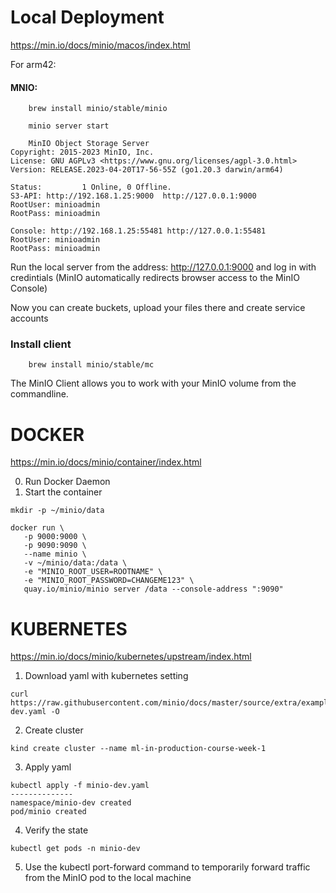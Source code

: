 # Local Deployment

https://min.io/docs/minio/macos/index.html

For arm42:
#### MNIO:

```shell
    brew install minio/stable/minio
```

```shell
    minio server start
    
    MinIO Object Storage Server
Copyright: 2015-2023 MinIO, Inc.
License: GNU AGPLv3 <https://www.gnu.org/licenses/agpl-3.0.html>
Version: RELEASE.2023-04-20T17-56-55Z (go1.20.3 darwin/arm64)

Status:         1 Online, 0 Offline.
S3-API: http://192.168.1.25:9000  http://127.0.0.1:9000
RootUser: minioadmin
RootPass: minioadmin

Console: http://192.168.1.25:55481 http://127.0.0.1:55481
RootUser: minioadmin
RootPass: minioadmin
```
Run the local server from the address: http://127.0.0.1:9000 and log in with credintials
(MinIO automatically redirects browser access to the MinIO Console)


Now you can create buckets, upload your files there and create service accounts

### Install client

```shell
    brew install minio/stable/mc
```
The MinIO Client allows you to work with your MinIO volume from the commandline.

# DOCKER
https://min.io/docs/minio/container/index.html

0. Run Docker Daemon
1. Start the container
```angular2html
mkdir -p ~/minio/data

docker run \
   -p 9000:9000 \
   -p 9090:9090 \
   --name minio \
   -v ~/minio/data:/data \
   -e "MINIO_ROOT_USER=ROOTNAME" \
   -e "MINIO_ROOT_PASSWORD=CHANGEME123" \
   quay.io/minio/minio server /data --console-address ":9090"
```

# KUBERNETES

https://min.io/docs/minio/kubernetes/upstream/index.html

1. Download yaml with kubernetes setting
```angular2html
curl https://raw.githubusercontent.com/minio/docs/master/source/extra/examples/minio-dev.yaml -O
```
2. Create cluster 
```
kind create cluster --name ml-in-production-course-week-1
```
3. Apply yaml
```angular2html
kubectl apply -f minio-dev.yaml
--------------
namespace/minio-dev created
pod/minio created
```
4. Verify the state
```angular2html
kubectl get pods -n minio-dev
```

5. Use the kubectl port-forward command to temporarily forward traffic from the MinIO pod to the local machine


